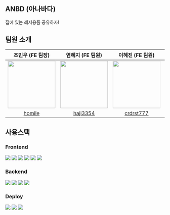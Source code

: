 ## ANBD (아나바다)
집에 있는 레저용품 공유하자!
  
## 팀원 소개
|조민우 (FE 팀장)|염혜지 (FE 팀원)|이혜진 (FE 팀원)|정재진 (BE 팀원)|조진우 (BE 팀원)|
|:-:|:-:|:-:|:-:|:-:|
|<img src="https://avatars.githubusercontent.com/u/56163157?v=4" width=150px/>|<img src="https://avatars.githubusercontent.com/u/85109300?v=4" width=150px/>|<img src="https://avatars.githubusercontent.com/u/101506779?v=4" width=150px/>|<img src="https://avatars.githubusercontent.com/u/24771844?v=4" width=150px/>|<img src="https://avatars.githubusercontent.com/u/104186487?v=4" width=150px/>|
|[homile](https://github.com/homile)|[haji3354](https://github.com/haji3354)|[crdrst777](https://github.com/crdrst777)|[sojournre](https://github.com/sojournre)|[jinwapp](https://github.com/jinwapp)|

## 사용스택
### Frontend
<div>
  <img src="https://img.shields.io/badge/html5-E34F26?style=for-the-badge&logo=html5&logoColor=white">
  <img src="https://img.shields.io/badge/css-1572B6?style=for-the-badge&logo=css3&logoColor=white">
  <img src="https://img.shields.io/badge/javascript-F7DF1E?style=for-the-badge&logo=javascript&logoColor=white">
  <img src="https://img.shields.io/badge/react-61DAFB?style=for-the-badge&logo=react&logoColor=black">
  <img src="https://img.shields.io/badge/styled--components-DB7093?style=for-the-badge&logo=styled-components&logoColor=white">
  <img src="https://img.shields.io/badge/redux-764ABC?style=for-the-badge&logo=redux&logoColor=white">
</div>

### Backend
<div>
  <img src="https://img.shields.io/badge/java-007396?style=for-the-badge&logo=java&logoColor=white">
  <img src="https://img.shields.io/badge/spring-6DB33F?style=for-the-badge&logo=spring&logoColor=white">
  <img src="https://img.shields.io/badge/springboot-6DB33F?style=for-the-badge&logo=springboot&logoColor=white">
  <img src="https://img.shields.io/badge/spring--security-6DB33F?style=for-the-badge&logo=spring-security&logoColor=white">
</div>

### Deploy
<div>
  <img src="https://img.shields.io/badge/aws ec2-FF9900?style=for-the-badge&logo=amazonec2&logoColor=white">
  <img src="https://img.shields.io/badge/aws rds-FF9900?style=for-the-badge&logo=amazonrds&logoColor=white">
  <img src="https://img.shields.io/badge/aws s3-FF9900?style=for-the-badge&logo=amazons3&logoColor=white">
</div>
